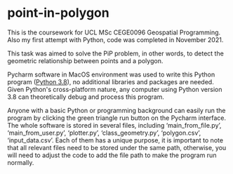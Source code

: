 # point-in-polygon
This is the coursework for UCL MSc CEGE0096 Geospatial Programming. Also my first attempt with Python, code was completed in November 2021.

This task was aimed to solve the PiP problem, in other words, to detect the geometric relationship between points and a polygon.

Pycharm software in MacOS environment was used to write this Python program ([Python 3.8](https://www.python.org/downloads/)), no additional libraries and packages are needed. Given Python's cross-platform nature, any computer using Python version 3.8 can theoretically debug and process this program.

Anyone with a basic Python or programming background can easily run the program by clicking the green triangle run button on the Pycharm interface. The whole software is stored in several files, including ‘main_from_file.py’, ‘main_from_user.py’, ‘plotter.py’, ‘class_geometry.py’, ‘polygon.csv’, ‘input_data.csv’. Each of them has a unique purpose, it is important to note that all relevant files need to be stored under the same path, otherwise, you will need to adjust the code to add the file path to make the program run normally.
